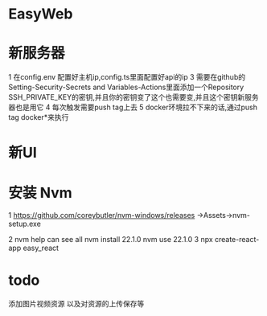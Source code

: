 # EasyWeb

# 新服务器
1 在config.env 配置好主机ip,config.ts里面配置好api的ip
3 需要在github的Setting-Security-Secrets and Variables-Actions里面添加一个Repository SSH_PRIVATE_KEY的密钥,并且你的密钥变了这个也需要变,并且这个密钥新服务器也是用它
4 每次触发需要push tag上去
5 docker环境拉不下来的话,通过push tag docker*来执行

# 新UI
# 安装 Nvm
1
https://github.com/coreybutler/nvm-windows/releases ->Assets->nvm-setup.exe

2
nvm help can see all
nvm install 22.1.0
nvm use 22.1.0
3
npx create-react-app easy_react
# todo

添加图片视频资源
以及对资源的上传保存等
